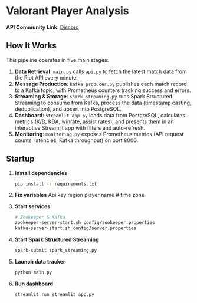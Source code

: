 # Valorant Player Analysis

**API Community Link**: [Discord](https://discord.gg/XpEvmaadPA)

## How It Works

This pipeline operates in five main stages:

1. **Data Retrieval**: `main.py` calls `api.py` to fetch the latest match data from the Riot API every minute.
2. **Message Production**: `kafka_producer.py` publishes each match record to a Kafka topic, with Prometheus counters tracking success and errors.
3. **Streaming & Storage**: `spark_streaming.py` runs Spark Structured Streaming to consume from Kafka, process the data (timestamp casting, deduplication), and upsert into PostgreSQL.
4. **Dashboard**: `streamlit_app.py` loads data from PostgreSQL, calculates metrics (K/D, KDA, winrate, assist rates), and presents them in an interactive Streamlit app with filters and auto-refresh.
5. **Monitoring**: `monitoring.py` exposes Prometheus metrics (API request counts, latencies, Kafka throughput) on port 8000.

## Startup

1. **Install dependencies**
   ```bash
   pip install -r requirements.txt
   ```

2. **Fix variables**
    Api key
    region player name #
    time zone
3. **Start services**
   ```bash
   # Zookeeper & Kafka
   zookeeper-server-start.sh config/zookeeper.properties
   kafka-server-start.sh config/server.properties
   ```

4. **Start Spark Structured Streaming**
   ```bash
   spark-submit spark_streaming.py
   ```

5. **Launch data tracker**
   ```bash
   python main.py
   ```

6. **Run dashboard**
   ```bash
   streamlit run streamlit_app.py
   ```

